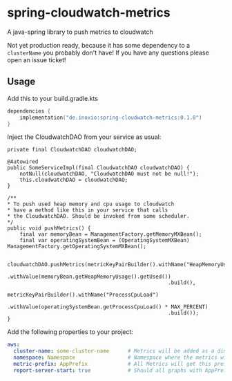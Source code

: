 # spring-cloudwatch-metrics

A java-spring library to push metrics to cloudwatch

Not yet production ready, because it has some dependency to a `clusterName` you probably don't have!
If you have any questions please open an issue ticket!

## Usage

Add this to your build.gradle.kts
```kotlin
dependencies {
    implementation("de.inoxio:spring-cloudwatch-metrics:0.1.0")
}
```

Inject the CloudwatchDAO from your service as usual:

```jshelllanguage
private final CloudwatchDAO cloudwatchDAO;

@Autowired
public SomeServiceImpl(final CloudwatchDAO cloudwatchDAO) {
    notNull(cloudwatchDAO, "CloudwatchDAO must not be null!");
    this.cloudwatchDAO = cloudwatchDAO;
}

/**
* To push used heap memory and cpu usage to cloudwatch 
* have a method like this in your service that calls
* the CloudwatchDAO. Should be invoked from some scheduler.
*/
public void pushMetrics() {
    final var memoryBean = ManagementFactory.getMemoryMXBean();
    final var operatingSystemBean = (OperatingSystemMXBean) ManagementFactory.getOperatingSystemMXBean();
    
    cloudwatchDAO.pushMetrics(metricKeyPairBuilder().withName("HeapMemoryUsed")
                                                    .withValue(memoryBean.getHeapMemoryUsage().getUsed())
                                                    .build(),
                              metricKeyPairBuilder().withName("ProcessCpuLoad")
                                                    .withValue(operatingSystemBean.getProcessCpuLoad() * MAX_PERCENT)
                                                    .build());
}

```

Add the following properties to your project:
```yaml
aws:
  cluster-name: some-cluster-name      # Metrics will be added as a dimension of this 
  namespace: Namespace                 # Namespace where the metrics will be pushed to
  metric-prefix: AppPrefix             # All Metrics will get this prefix. Final name will be AppPrefixHeapMemoryUsed
  report-server-start: true            # Should all graphs with AppPrefixMetrics be annotated
```
